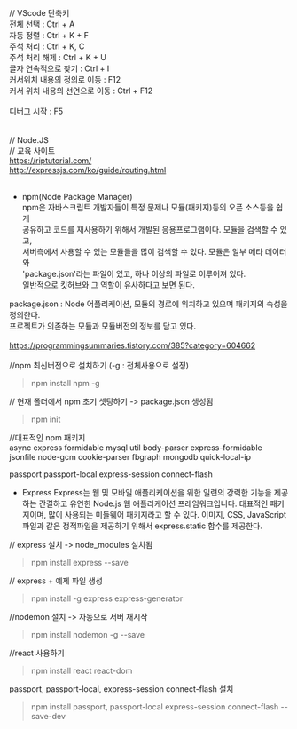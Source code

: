 // VScode 단축키<br>
전체 선택 : Ctrl + A<br>
자동 정렬 : Ctrl + K + F<br>
주석 처리 : Ctrl + K, C<br>
주석 처리 해제 : Ctrl + K + U<br>
글자 연속적으로 찾기 : Ctrl + I<br>
커서위치 내용의 정의로 이동 : F12 <br>
커서 위치 내용의 선언으로 이동 : Ctrl + F12<br>
<br>
디버그 시작 : F5 <br>
<br>
<br>
// Node.JS <br>
// 교육 사이트<br>
https://riptutorial.com/<br>
http://expressjs.com/ko/guide/routing.html<br>
<br>
- npm(Node Package Manager)<br>
npm은 자바스크립트 개발자들이 특정 문제나 모듈(패키지)등의 오픈 소스등을 쉽게 <br>
공유하고 코드를 재사용하기 위해서 개발된 응용프로그램이다. 모듈을 검색할 수 있고, <br>
서버측에서 사용할 수 있는 모듈들을 많이 검색할 수 있다. 모듈은 일부 메타 데이터와 <br>
'package.json'라는 파일이 있고, 하나 이상의 파일로 이루어져 있다.<br>
일반적으로 킷허브와 그 역할이 유사하다고 보면 된다. <br>

package.json : Node 어플리케이션, 모듈의 경로에 위치하고 있으며 패키지의 속성을 정의한다.<br>
프로젝트가 의존하는 모듈과 모듈버전의 정보를 담고 있다. <br>
<br>
https://programmingsummaries.tistory.com/385?category=604662<br>
<br>
//npm 최신버전으로 설치하기 (-g : 전체사용으로 설정)<br>
>npm install npm -g

// 현재 폴더에서 npm 초기 셋팅하기 -> package.json 생성됨<br>
>npm init


//대표적인 npm 패키지<br>
async
express
formidable
mysql
util
body-parser
express-formidable
jsonfile
node-gcm
cookie-parser
fbgraph
mongodb
quick-local-ip

passport
passport-local
express-session
connect-flash


- Express
Express는 웹 및 모바일 애플리케이션을 위한 일련의 강력한 기능을 제공하는 간결하고 유연한 Node.js 웹 애플리케이션 프레임워크입니다. 대표적인 패키지이며, 많이 사용되는 미들웨어 패키지라고 할 수 있다. 이미지, CSS, JavaScript 파일과 같은 정적파일을 제공하기 위해서 express.static 함수를 제공한다. 

// express 설치 -> node_modules 설치됨
>npm install express --save

// express + 예제 파일 생성
>npm install -g express express-generator

//nodemon 설치 -> 자동으로 서버 재시작
>npm install nodemon -g --save

//react 사용하기
>npm install react react-dom

passport, passport-local, express-session connect-flash 설치
>npm install passport, passport-local express-session connect-flash --save-dev
